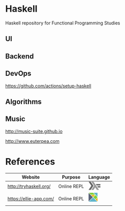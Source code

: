 # Haskell

Haskell repository for Functional Programming Studies


## UI

## Backend

## DevOps

https://github.com/actions/setup-haskell

## Algorithms 


## Music

http://music-suite.github.io

http://www.euterpea.com



# References



|          Website                        | Purpose                      |  Language |
|-----------------------------------------|------------------------------|-----------|
| http://tryhaskell.org/                  | Online REPL                  |  <img src="images/602px-Haskell-Logo.svg.png" width=37 height=26><img>   |
| https://ellie-app.com/                  | Online REPL                  |  <sup><img src="images/elm-logo.png" width=28px height=28px><img></sup>   |
